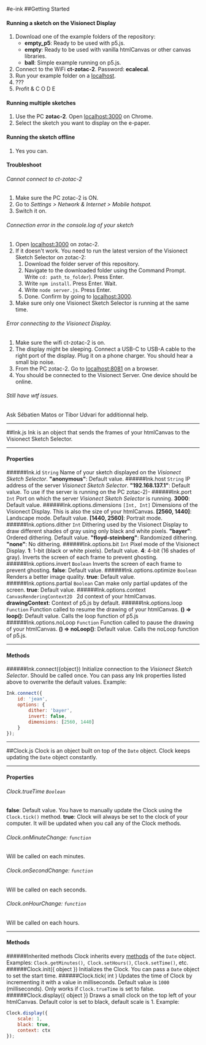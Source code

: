 #e-ink
##Getting Started
#### Running a sketch on the Visionect Display
1. Download one of the example folders of the repository:
	- **empty_p5**: Ready to be used with p5.js.
	- **empty**: Ready to be used with vanilla htmlCanvas or other canvas libraries.
	- **ball**: Simple example running on p5.js.
2. Connect to the WiFi **ct-zotac-2**. Password: **ecalecal**.
3. Run your example folder on a [localhost](https://flaviocopes.com/local-web-server/ "localhost").
4. ???
5. Profit & C O D E

#### Running multiple sketches
1. Use the PC **zotac-2**. Open [localhost:3000](http://localhost:3000) on Chrome.
2. Select the sketch you want to display on the e-paper.

#### Running the sketch offline
1. Yes you can.

#### Troubleshoot
###### Cannot connect to ct-zotac-2
1. Make sure the PC zotac-2 is ON.
2. Go to *Settings  > Network & Internet > Mobile hotspot.*
3. Switch it on.

###### Connection error in the console.log of your sketch
1. Open [localhost:3000](http://localhost:3000 "localhost:3000") on zotac-2.
2. If it doesn't work. You need to run the latest version of the Visionect Sketch Selector on zotac-2:
	1. Download the folder server of this repository.
	2. Navigate to the downloaded folder using the Command Prompt. Write `cd: path_to_folder`). Press Enter.
	3. Write `npm install`. Press Enter. Wait.
	4. Write `node server.js`. Press Enter.
	5. Done. Confirm by going to [localhost:3000](http://localhost:3000 "localhost:3000").
3. Make sure only one Visionect Sketch Selector is running at the same time.

###### Error connecting to the Visionect Display.
1. Make sure the wifi ct-zotac-2 is on.
2. The display might be sleeping. Connect a USB-C to USB-A cable to the right port of the display. Plug it on a phone charger. You should hear a small bip noise.
3. From the PC zotac-2. Go to [localhost:8081](http://localhost:8081) on a browser.
4. You should be connected to the Visionect Server. One device should be online.

###### Still have wtf issues.
Ask Sébatien Matos or Tibor Udvari for additionnal help.


------------


##Ink.js
Ink is an object that sends the frames of your htmlCanvas to the Visionect Sketch Selector.


------------


#### Properties
######Ink.id `String`
Name of your sketch displayed on the *Visionect Sketch Selector*.
**"anonymous"**: Default value.
######Ink.host `String`
IP address of the server *Visionect Sketch Selector*.
**"192.168.137.1"**: Default value. To use if the server is running on the PC zotac-2)-
######Ink.port `Int`
Port on which the server *Visionect Sketch Selector* is running.
**3000**: Default value.
######Ink.options.dimensions `[Int, Int]`
Dimensions of the Visionect Display. This is also the size of your htmlCanvas.
**[2560, 1440]**: Landscape mode. Default value.
**[1440, 2560]**: Portrait mode.
######Ink.options.dither `Int`
Dithering used by the Visionect Display to draw different shades of gray using only black and white pixels.
**"bayer"**: Ordered dithering. Default value.
**"floyd-steinberg"**: Randomized dithering.
**"none"**: No dithering.
######Ink.options.bit `Int`
Pixel mode of the Visionect Display.
**1**: 1-bit (black or white pixels). Default value.
 **4**: 4-bit (16 shades of gray). Inverts the screen of each frame to prevent ghosting.
######Ink.options.invert `Boolean`
Inverts the screen of each frame to prevent ghosting.
**false**: Default value.
######Ink.options.optimize `Boolean`
Renders a better image quality.
**true**: Default value.
######Ink.options.partial `Boolean`
Can make only partial updates of the screen.
**true**: Default value.
######Ink.options.context `CanvasRenderingContext2D `
2d context of your htmlCanvas.
**drawingContext**: Context of p5.js by default.
######Ink.options.loop `Function`
Function called to resume the drawing of your htmlCanvas.
**() => loop()**: Default value. Calls the loop function of p5.js
######Ink.options.noLoop `Function`
Function called to pause the drawing of your htmlCanvas.
**() => noLoop()**: Default value. Calls the noLoop function of p5.js.


------------


#### Methods
######Ink.connect({object})
Initialize connection to the *Visionect Sketch Selector*. Should be called once. You can pass any Ink properties listed above to overwrite the default values. Example:
```javascript
Ink.connect({
	id: 'jean',
	options: {
        dither: 'bayer',
        invert: false,
        dimensions: [2560, 1440]
	}
});
```

------------


##Clock.js
Clock is an object built on top of the `Date` object. Clock keeps updating the `Date` object constantly.


------------


#### Properties
###### Clock.trueTime `Boolean`
**false**: Default value. You have to manually update the Clock using the `Clock.tick()` method.
**true**: Clock will always be set to the clock of your computer. It will be updated when you call any of the Clock methods.
###### Clock.onMinuteChange: `function`
Will be called on each minutes.
###### Clock.onSecondChange: `function`
Will be called on each seconds.
###### Clock.onHourChange: `function`
Will be called on each hours.


------------


#### Methods
######Inherited methods
Clock inherits every [methods](https://developer.mozilla.org/en-US/docs/Web/JavaScript/Reference/Global_Objects/Date "methods") of the `Date` object. Examples: `Clock.getMinutes()`,` Clock.setHours()`, `Clock.setTime()`, etc.
######Clock.init({ object })
Initializes the Clock. You can pass a `Date` object to set the start time.
######Clock.tick( int )
Updates the time of Clock by incrementing it with a value in milliseconds.
Default value is `1000` (milliseconds). Only works if `Clock.trueTime` is set to false.
######Clock.display({ object })
Draws a small clock on the top left of your htmlCanvas. Default color is set to black, default scale is 1. Example:
```javascript
Clock.display({
	scale: 1,
	black: true,
	context: ctx
});
```